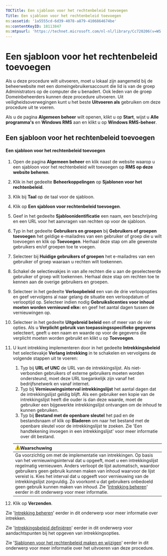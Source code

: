 ```yaml
---
TOCTitle: Een sjabloon voor het rechtenbeleid toevoegen
Title: Een sjabloon voor het rechtenbeleid toevoegen
ms:assetid: '1a5555cd-6d39-4078-a879-4106864674be'
ms:contentKeyID: 18113847
ms:mtpsurl: 'https://technet.microsoft.com/nl-nl/library/Cc720206(v=WS.10)'
---
```


Een sjabloon voor het rechtenbeleid toevoegen
=============================================

Als u deze procedure wilt uitvoeren, moet u lokaal zijn aangemeld bij de beheerwebsite met een domeingebruikersaccount die lid is van de groep Administrators op de computer die u benadert. Ook leden van de groep Domeinbeheerders kunnen deze procedure uitvoeren. Uit veiligheidsoverwegingen kunt u het beste **Uitvoeren als** gebruiken om deze procedure uit te voeren.

Als u de pagina **Algemeen beheer** wilt openen, klikt u op **Start**, wijst u **Alle programma's** en **Windows RMS** aan en klikt u op **Windows RMS-beheer**.

Een sjabloon voor het rechtenbeleid toevoegen
---------------------------------------------

#### Een sjabloon voor het rechtenbeleid toevoegen

1.  Open de pagina **Algemeen beheer** en klik naast de website waarop u een sjabloon voor het rechtenbeleid wilt toevoegen op **RMS op deze website beheren**.

2.  Klik in het gedeelte **Beheerkoppelingen** op **Sjablonen voor het rechtenbeleid**.

3.  Klik bij **Taal** op de taal voor de sjabloon.

4.  Klik op **Een sjabloon voor rechtenbeleid toevoegen**.

5.  Geef in het gedeelte **Sjabloonidentificatie** een naam, een beschrijving en een URL voor het aanvragen van rechten op voor de sjabloon.

6.  Typ in het gedeelte **Gebruikers en groepen** bij **Gebruikers of groepen toevoegen** het geldige e-mailadres van een gebruiker of groep die u wilt toevoegen en klik op **Toevoegen**. Herhaal deze stap om alle gewenste gebruikers en/of groepen toe te voegen.

7.  Selecteer bij **Huidige gebruikers of groepen** het e-mailadres van een gebruiker of groep waaraan u rechten wilt toekennen.

8.  Schakel de selectievakjes in van alle rechten die u aan de geselecteerde gebruiker of groep wilt toekennen. Herhaal deze stap om rechten toe te kennen aan de overige gebruikers en groepen.

9.  Selecteer in het gedeelte **Verloopbeleid** een van de drie verloopopties en geef vervolgens al naar gelang de situatie een verloopdatum of verlooptijd op. Selecteer indien nodig **Gebruikslicenties voor inhoud moeten worden vernieuwd elke:** en geef het aantal dagen tussen de vernieuwingen op.

10. Selecteer in het gedeelte **Uitgebreid beleid** een of meer van de vier opties. Als u **Verplicht gebruik van toepassingsspecifieke gegevens** selecteert, geeft u een naam en waarde op voor de gegevens die verplicht moeten worden gebruikt en klikt u op **Toevoegen**.

11. U kunt intrekking implementeren door in het gedeelte **Intrekkingsbeleid** het selectievakje **Verlang intrekking** in te schakelen en vervolgens de volgende stappen uit te voeren:

    1.  Typ bij **URL of UNC** de URL van de intrekkingslijst. Als niet-verbonden gebruikers of externe gebruikers moeten worden ondersteund, moet deze URL toegankelijk zijn vanaf het bedrijfsnetwerk en vanaf internet.
    2.  Typ bij **Vernieuwingsinterval intrekkingslijst** het aantal dagen dat de intrekkingslijst geldig blijft. Als een gebruiker een kopie van de intrekkingslijst heeft die ouder is dan deze waarde, moet de gebruiker een bijgewerkte intrekkingslijst ontvangen om de inhoud te kunnen gebruiken.
    3.  Typ bij **Bestand met de openbare sleutel** het pad en de bestandsnaam of klik op **Bladeren** om naar het bestand met de openbare sleutel voor de intrekkingslijst te zoeken. Zie 'Een handtekening invoegen in een intrekkingslijst' voor meer informatie over dit bestand.

    | ![](/security-updates/images/Cc720206.Caution(WS.10).gif)Waarschuwing                                                                                                                                                                                                                                                                                                                                                                                                                                                                                                                             |
    |--------------------------------------------------------------------------------------------------------------------------------------------------------------------------------------------------------------------------------------------------------------------------------------------------------------------------------------------------------------------------------------------------------------------------------------------------------------------------------------------------------------------------------------------------------------------------------------------------------------|
    | Ga voorzichtig om met de implementatie van intrekkingen. Op basis van het vernieuwingsinterval dat u opgeeft, moet u een intrekkingslijst regelmatig vernieuwen. Anders verloopt de lijst automatisch, waardoor gebruikers geen gebruik kunnen maken van inhoud waarvoor de lijst vereist is. Kies het interval dat u opgeeft voor vernieuwing van de intrekkingslijst zorgvuldig. Zo voorkomt u dat gebruikers onbedoeld geen gebruik kunnen maken van inhoud. Zie '[Intrekking beheren](https://technet.microsoft.com/df732a7d-1fb0-4845-87ca-fab4bc5f98a0)' eerder in dit onderwerp voor meer informatie. |

12. Klik op **Verzenden**.

Zie '[Intrekking beheren](https://technet.microsoft.com/df732a7d-1fb0-4845-87ca-fab4bc5f98a0)' eerder in dit onderwerp voor meer informatie over intrekken.

Zie '[Intrekkingsbeleid definiëren](https://technet.microsoft.com/e2fffe9f-def7-439b-a8aa-43f8a065813d)' eerder in dit onderwerp voor aandachtspunten bij het opgeven van intrekkingsopties.

Zie '[Sjablonen voor het rechtenbeleid maken en wijzigen](https://technet.microsoft.com/6014176f-ef71-4d29-b3e3-da129c18563d)' eerder in dit onderwerp voor meer informatie over het uitvoeren van deze procedure.
